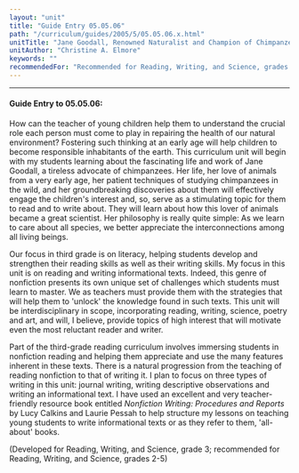 ```yaml
---
layout: "unit"
title: "Guide Entry 05.05.06"
path: "/curriculum/guides/2005/5/05.05.06.x.html"
unitTitle: "Jane Goodall, Renowned Naturalist and Champion of Chimpanzees"
unitAuthor: "Christine A. Elmore"
keywords: ""
recommendedFor: "Recommended for Reading, Writing, and Science, grades 2-5."
---
```

<body>
<hr/>
<h4>
Guide Entry to 05.05.06:
</h4>
<p>
How can the teacher of young children help them to understand the crucial role each person must come to play in repairing the health of our natural environment? Fostering such thinking at an early age will help children to become responsible inhabitants of the earth. This curriculum unit will begin with my students learning about the fascinating life and work of Jane Goodall, a tireless advocate of chimpanzees. Her life, her love of animals from a very early age, her patient techniques of studying chimpanzees in the wild, and her groundbreaking discoveries about them will effectively engage the children's interest and, so, serve as a stimulating topic for them to read and to write about. They will learn about how this lover of animals became a great scientist. Her philosophy is really quite simple: As we learn to care about all species, we better appreciate the interconnections among all living beings.
</p>
<p>
Our focus in third grade is on literacy, helping students develop and strengthen their reading skills as well as their writing skills. My focus in this unit is on reading and writing informational texts. Indeed, this genre of nonfiction presents its own unique set of challenges which students must learn to master. We as teachers must provide them with the strategies that will help them to 'unlock' the knowledge found in such texts. This unit will be interdisciplinary in scope, incorporating reading, writing, science, poetry and art, and will, I believe, provide topics of high interest that will motivate even the most reluctant reader and writer.
</p>
<p>
Part of the third-grade reading curriculum involves immersing students in nonfiction reading and helping them appreciate and use the many features inherent in these texts. There is a natural progression from the teaching of reading nonfiction to that of writing it. I plan to focus on three types of writing in this unit:  journal writing, writing descriptive observations and writing an informational text. I have used an excellent and very teacher-friendly resource book entitled
<i>
Nonfiction Writing: Procedures and Reports
</i>
by Lucy Calkins and Laurie Pessah to help structure my lessons on teaching young students to write informational texts or as they refer to them, 'all-about' books.
</p>
<p>
(Developed for Reading, Writing, and Science, grade 3; recommended for Reading, Writing, and Science, grades 2-5)
</p>
</body>
